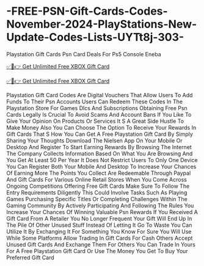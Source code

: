 # -FREE-PSN-Gift-Cards-Codes-November-2024-PlayStations-New-Update-Codes-Lists-UYTt8j-303-
Playstation Gift Cards Psn Card Deals For Ps5 Console Eneba

[✅🔴👉 Get Unlimited Free XBOX Gift Card](https://www.footlogix.com/Footlogix/media/Before-and-After/allgiftrafisarkar.html)

[✅🔴👉 Get Unlimited Free XBOX Gift Card](https://www.footlogix.com/Footlogix/media/Before-and-After/allgiftrafisarkar.html)


Playstation Gift Card Codes Are Digital Vouchers That Allow Users To Add Funds To Their Psn Accounts Users Can Redeem These Codes In The Playstation Store For Games Dlcs And Subscriptions Obtaining Free Psn Cards Legally Is Crucial To Avoid Scams And Account Bans If You Like To Give Your Opinion On Products Or Services It S A Great Side Hustle To Make Money Also You Can Choose The Option To Receive Your Rewards In Gift Cards That S How You Can Get A Free Playstation Gift Card By Simply Sharing Your Thoughts Download The Nielsen App On Your Mobile Or Desktop And Register To Start Earning Rewards By Browsing The Internet The Company Collects Information Based On What You Are Browsing And You Get At Least 50 Per Year It Does Not Restrict Users To Only One Device You Can Register Both Your Mobile And Desktop To Increase Your Chances Of Earning More The Points You Collect Are Redeemable Through Paypal And Gift Cards For Various Online Retail Stores When You Come Across Ongoing Competitions Offering Free Gift Cards Make Sure To Follow The Entry Requirements Diligently This Could Involve Tasks Such As Playing Games Purchasing Specific Titles Or Completing Challenges Within The Gaming Community By Actively Participating And Following The Rules You Increase Your Chances Of Winning Valuable Psn Rewards If You Received A Gift Card From A Retailer You No Longer Frequent Your Gift Will End Up In The Pile Of Other Unused Stuff Instead Of Letting It Go To Waste You Can Utilize It By Exchanging It For Something You Know For Sure You Will Use While Some Platforms Allow Trading In Gift Cards For Cash Others Accept Unused Gift Cards And Exchange Them For Others You Can Trade In Yours For A Free Playstation Gift Card Or Use The Money You Get To Buy Your Preferred Gift Card
